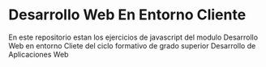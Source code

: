 # Desarrollo Web En Entorno Cliente
En este repositorio estan los ejercicios de javascript del modulo Desarrollo Web en entorno Cliete del ciclo formativo de grado superior Desarrollo de Aplicaciones Web
